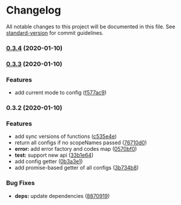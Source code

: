 # Changelog

All notable changes to this project will be documented in this file. See [standard-version](https://github.com/conventional-changelog/standard-version) for commit guidelines.

### [0.3.4](https://github.com/unmyke/get-json-config/compare/v0.3.3...v0.3.4) (2020-01-10)

### [0.3.3](https://github.com/unmyke/get-json-config/compare/v0.3.2...v0.3.3) (2020-01-10)


### Features

* add current mode to config ([f577ac9](https://github.com/unmyke/get-json-config/commit/f577ac9a9f5238946ed5886dd567c4d026ea3818))

### 0.3.2 (2020-01-10)


### Features

* add sync versions of functions ([c535e4e](https://github.com/unmyke/get-json-config/commit/c535e4ea4913eedfbb6ea6baec820d3de718e7af))
* return all configs if no scopeNames passed ([76710d0](https://github.com/unmyke/get-json-config/commit/76710d021ec62953cdf8382f88ba8434d965796f))
* **error:** add error factory and codes map ([0570bf0](https://github.com/unmyke/get-json-config/commit/0570bf0604a18c0522e804aa6bcdd2fa9a115877))
* **test:** support new api ([33b1e64](https://github.com/unmyke/get-json-config/commit/33b1e64f6cb8f2fd179143edd65a3a5e267fda08))
* add config getter ([0b3a3e1](https://github.com/unmyke/get-json-config/commit/0b3a3e1e2ac925805153398d931e0c554315127e))
* add promise-based getter of all configs ([3b734b8](https://github.com/unmyke/get-json-config/commit/3b734b8c954b3bd4b271460b5efb3cad6bcaee0a))


### Bug Fixes

* **deps:** update dependencies ([8870919](https://github.com/unmyke/get-json-config/commit/88709190d207f3a174f5bb00f1184e3170e935ee))
